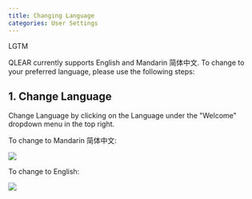 ```yaml
---
title: Changing Language
categories: User Settings
---
```

LGTM

QLEAR currently supports English and Mandarin 简体中文. To change to your preferred language, please use the following steps:

## 1. Change Language

Change Language by clicking on the Language under the "Welcome" dropdown menu in the top right.

To change to Mandarin 简体中文:

![](https://cloud.githubusercontent.com/assets/26155270/23845463/493e85b8-0803-11e7-9fc9-0996b254bb9c.jpg)

To change to English:

![](https://cloud.githubusercontent.com/assets/26155270/23845614/27946daa-0804-11e7-8e4a-8cb31591f1d7.jpg)